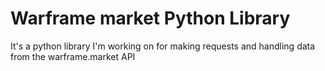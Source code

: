 # Warframe market Python Library
It's a python library I'm working on for making requests and handling data from the warframe.market API
